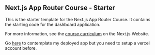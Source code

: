## Next.js App Router Course - Starter

This is the starter template for the Next.js App Router Course. It contains the starting code for the dashboard application.

For more information, see the [course curriculum](https://nextjs.org/learn) on the Next.js Website.

Go [here](https://nextjs-dashboard-nr2dcvioh-afrinics-projects.vercel.app/) to contemplate my deployed app but you need to setup a vercel account before.
